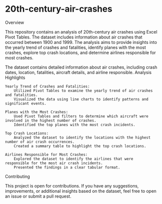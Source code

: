 # 20th-century-air-crashes
Overview

This repository contains an analysis of 20th-century air crashes using Excel Pivot Tables. 
The dataset includes information about air crashes that occurred between 1900 and 1999. 
The analysis aims to provide insights into the yearly trend of crashes and fatalities, 
identify planes with the most crashes, explore top crash locations, and determine airlines responsible for most crashes.


The dataset contains detailed information about air crashes, including crash dates, location, fatalities, aircraft details, and airline responsible.
Analysis Highlights

    Yearly Trend of Crashes and Fatalities:
        Utilized Pivot Tables to examine the yearly trend of air crashes and fatalities.
        Visualized the data using line charts to identify patterns and significant events.

    Planes with the Most Crashes:
        Used Pivot Tables and filters to determine which aircraft were involved in the highest number of crashes.
        Identified the top planes with the most crash incidents.

    Top Crash Locations:
        Analyzed the dataset to identify the locations with the highest number of air crash occurrences.
        Created a summary table to highlight the top crash locations.

    Airlines Responsible for Most Crashes:
        Explored the dataset to identify the airlines that were responsible for the most air crash incidents.
        Presented the findings in a clear tabular format.


Contributing

This project is open for contributions. If you have any suggestions, improvements, or additional insights based on the dataset,
feel free to open an issue or submit a pull request.
